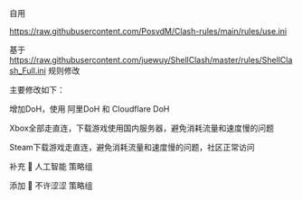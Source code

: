 自用

https://raw.githubusercontent.com/PosvdM/Clash-rules/main/rules/use.ini

基于 https://raw.githubusercontent.com/juewuy/ShellClash/master/rules/ShellClash_Full.ini 规则修改

主要修改如下：

增加DoH，使用 阿里DoH 和 Cloudflare DoH

Xbox全部走直连，下载游戏使用国内服务器，避免消耗流量和速度慢的问题

Steam下载游戏走直连，避免消耗流量和速度慢的问题，社区正常访问

补充 🤖 人工智能 策略组

添加 🥵 不许涩涩 策略组
